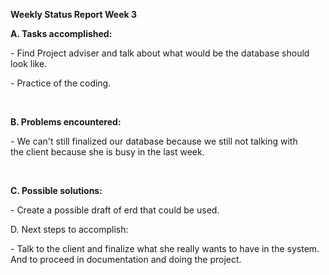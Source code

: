 <b>Weekly Status Report Week 3 </b>

<p><b>A. Tasks accomplished:</b></p>
<p>- Find Project adviser and talk about what would be the database should look like.<p>
<p>- Practice of the coding. </p>
<br>


<p><b>B. Problems encountered:</b></p>
<p>- We can't still finalized our database because we still not talking with<br>
the client because she is busy in the last week.</p><br>

<p><b>C. Possible solutions:</b></p>
<p>- Create a possible draft of erd that could be used.</p>

D. Next steps to accomplish:<br>
<p>- Talk to the client and finalize what she really wants to have in the system. And to proceed in documentation and doing the project. </p>